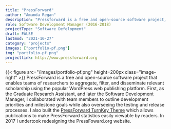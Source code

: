 ```yaml
---
title: "PressForward"
author: "Amanda Regan"
description: "Pressforward is a free and open-source software project, supported by Digital Scholar. Originally launched in 2011 at the Roy Rosenzweig Center for History and New Media with funding from the Alfred P. Sloan Foundation the tool enables teams of researchers to aggregate, filter, and disseminate relevant scholarship using the popular WordPress web publishing platform."
role: Software Development Manager (2016-2018)
projectType: "Software Defelopment"
draft: FALSE
lastmod: "2021-10-27"
category: "projects"
images: ["portfolio-pf.png"]
img: "portfolio-pf.png"
projectlink: http://www.pressforward.org
---
```

{{< figure src="/images/portfolio-pf.png" height=200px class="image-right" >}}
PressForward is a free and open-source software project that enables teams of researchers to aggregate, filter, and disseminate relevant scholarship using the popular WordPress web publishing platform. First, as the Graduate Research Assistant, and later the Software Development Manager, I collaborated with team members to outline development priorities and milestone goals while also overseeing the testing and release processes. I also built the <a href=’https://pressforward.org/version-2-0-of-the-pressforward-turnkey-theme-released/’>PressForward TurnKey Theme</a> which allows publications to make PressForward statistics easily viewable by readers. In 2017 I undertook redesigning the PressFoward.org website.
